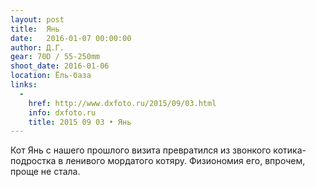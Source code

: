 ```yaml
---
layout: post
title:  Янь
date:   2016-01-07 00:00:00
author: Д.Г.
gear: 70D / 55-250mm
shoot_date: 2016-01-06
location: Ёль-база
links:
  -
    href: http://www.dxfoto.ru/2015/09/03.html
    info: dxfoto.ru
    title: 2015 09 03 • Янь
---
```


Кот Янь с нашего прошлого визита превратился из звонкого котика-подростка в 
ленивого мордатого котяру. Физиономия его, впрочем, проще не стала.

